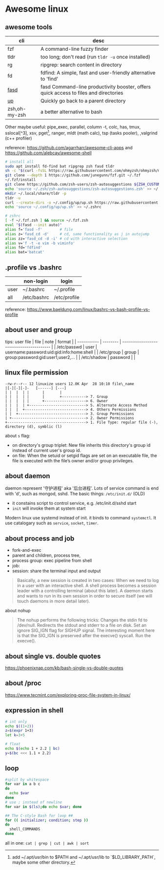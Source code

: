 # Awesome linux
## awesome tools
| cli                                                               | desc                                                                                 |
| ----------------------------------------------------------------- | ------------------------------------------------------------------------------------ |
| fzf                                                               | A command-line fuzzy finder                                                          |
| tldr                                                              | too long; don't read (run `tldr -u` once installed)                                  |
| rg                                                                | ripgrep: search content in directory                                                 |
| fd                                                                | fdfind: A simple, fast and user-friendly alternative to 'find'                       |
| [fasd](https://github.com/clvv/fasd)                              | fasd Command-line productivity booster, offers quick access to files and directories |
| [up](https://github.com/shannonmoeller/up)                        | Quickly go back to a parent directory                                                |
| zsh,oh-my-zsh                                                     | a better alternative to bash                                                         |


Other maybe useful: pipe_exec, parallel, column -t, colc, has, tmux, sslocal[^3], xsv, pget[^1], ranger, mldt (math calc), tsp (tasks pooler), ,valgrind (c++ profiler)

reference: https://github.com/agarrharr/awesome-cli-apps and https://github.com/alebcay/awesome-shell


```bash
# install all
sudo apt install fd-find bat ripgrep zsh fasd tldr
sh -c "$(curl -fsSL https://raw.githubusercontent.com/ohmyzsh/ohmyzsh/master/tools/install.sh)"
git clone --depth 1 https://github.com/junegunn/fzf.git ~/.fzf
~/.fzf/install
git clone https://github.com/zsh-users/zsh-autosuggestions ${ZSH_CUSTOM:-~/.oh-my-zsh/custom}/plugins/zsh-autosuggestions
echo 'source ~/.zsh/zsh-autosuggestions/zsh-autosuggestions.zsh' >> ~/.zshrc
mkdir ~/.local/share/tldr -p
tldr -u
curl --create-dirs -o ~/.config/up/up.sh https://raw.githubusercontent.com/shannonmoeller/up/master/up.sh
echo 'source ~/.config/up/up.sh' >> ~/.zshrc

# zshrc 
[ -f ~/.fzf.zsh ] && source ~/.fzf.zsh
eval "$(fasd --init auto)"
alias f='fasd -f'        # file
alias z='fasd_cd -d'     # cd, same functionality as j in autojump
alias zz='fasd_cd -d -i' # cd with interactive selection
alias v='f -t -e vim -b viminfo'
alias fd='fdfind'
alias bat='batcat'
```

[^1]: add ~/.apt/usr/bin to $PATH and ~/.apt/usr/lib to `$LD_LIBRARY_PATH`, maybe some other directory.
[^7]: cmd is fdfind and package name is fd-find
## .profile vs .bashrc
|      | non-login   | login        |
| ---- | ----------- | ------------ |
| user | ~/.bashrc   | ~/.profile   |
| all  | /etc/bashrc | /etc/profile |

reference: https://www.baeldung.com/linux/bashrc-vs-bash-profile-vs-profile


## about user and group

tips: user file
| file        | note     | format                                    |
| ----------- | -------- | ----------------------------------------- |
| /etc/passwd | user     | username:password:uid:gid:info:home:shell |
| /etc/group  | group    | group:password:gid:user1,user2,...        |
| /etc/shadow | password |                                           |

## linux file permission
```
-rw-r--r-- 12 linuxize users 12.0K Apr  28 10:10 file\_name
|[-][-][-]-   [------] [---]
| |  |  | |      |       |
| |  |  | |      |       +-----------> 7. Group
| |  |  | |      +-------------------> 6. Owner
| |  |  | +--------------------------> 5. Alternate Access Method
| |  |  +----------------------------> 4. Others Permissions
| |  +-------------------------------> 3. Group Permissions
| +----------------------------------> 2. Owner Permissions  
+------------------------------------> 1. File Type: regular file (-), directory (d), symblic (l)
```

about `s` flag:
- on directory's group triplet: New file inherits this directory's group id instead of current user's group id.
- on file: When the setuid or setgid flags are set on an executable file, the file is executed with the file’s owner and/or group privileges.


## about daemon
daemon represent '守护进程' aka '后台进程'. Lots of service command is end with 'd', such as mongod, sshd. The basic things: `/etc/init.d/` (OLD)
* it constains script to control service, e.g. /etc/init.d/sshd start
* `init` will invoke them at system start

Modern linux use systemd instead of init. it binds to command `systemctl`. It use catalogary such as `service`, `socket`, `timer`.

## about process and job
* fork-and-exec
* parent and children, process tree, 
* process group: exec pipeline from shell
* job: 
* session: share the terminal input and output
> Basically, a new session is created in two cases:
> When we need to log in a user with an interactive shell. A shell process becomes a session leader with a controlling terminal (about this later).
> A daemon starts and wants to run in its own session in order to secure itself (we will touch daemons in more detail later).

about nohup
> The nohup performs the following tricks:
>Changes the stdin fd to /dev/null.
>Redirects the stdout and stderr to a file on disk.
>Set an ignore SIG_IGN flag for SIGHUP signal. The interesting moment here is that the SIG_IGN is preserved after the execve() syscall.
>Run the execve().

## about single vs. double quotes
https://phoenixnap.com/kb/bash-single-vs-double-quotes

## about /proc
https://www.tecmint.com/exploring-proc-file-system-in-linux/

## expression in shell
```bash
# int only
echo $((1+2))
z=$(expr 1+3)  
let k=3+5

# float
echo $(echo 1 + 2.2 | bc)
y=$(bc <<< 1.1 + 2.2)

```
## loop
```bash
#split by whitespace
for var in a b c 
do 
  echo $var 
done
# use ; instead of newline
for var in $(ls);do echo $var; done

## The C-style Bash for loop ##
for (( initializer; condition; step ))
do
  shell_COMMANDS
done
```
all in one: `cat | grep | cut | awk | sort`
